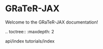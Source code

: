 GRaTeR-JAX
==========

Welcome to the GRaTeR-JAX documentation!

.. toctree::
   :maxdepth: 2

   api/index
   tutorials/index
